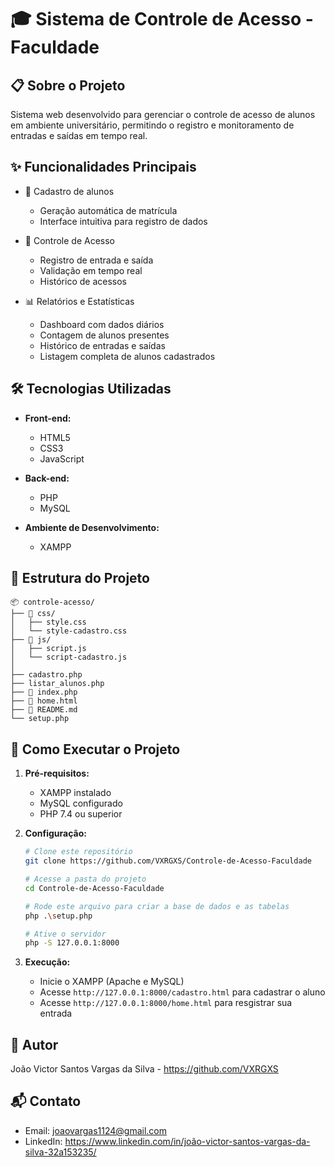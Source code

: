 # 🎓 Sistema de Controle de Acesso - Faculdade

## 📋 Sobre o Projeto
Sistema web desenvolvido para gerenciar o controle de acesso de alunos em ambiente universitário, permitindo o registro e monitoramento de entradas e saídas em tempo real.

## ✨ Funcionalidades Principais

- 📝 Cadastro de alunos
  - Geração automática de matrícula
  - Interface intuitiva para registro de dados
  
- 🚪 Controle de Acesso
  - Registro de entrada e saída
  - Validação em tempo real
  - Histórico de acessos
  
- 📊 Relatórios e Estatísticas
  - Dashboard com dados diários
  - Contagem de alunos presentes
  - Histórico de entradas e saídas
  - Listagem completa de alunos cadastrados

## 🛠️ Tecnologias Utilizadas

- **Front-end:**
  - HTML5
  - CSS3
  - JavaScript

- **Back-end:**
  - PHP
  - MySQL

- **Ambiente de Desenvolvimento:**
  - XAMPP

## 📁 Estrutura do Projeto

```
📦 controle-acesso/
├── 📂 css/
│   ├── style.css
│   └── style-cadastro.css
├── 📂 js/
│   ├── script.js
│   └── script-cadastro.js
│
├── cadastro.php
├── listar_alunos.php
├── 📄 index.php
├── 📄 home.html
├── 📄 README.md
└── setup.php

```

## 🚀 Como Executar o Projeto

1. **Pré-requisitos:**
   - XAMPP instalado
   - MySQL configurado
   - PHP 7.4 ou superior

2. **Configuração:**
   ```bash
   # Clone este repositório
   git clone https://github.com/VXRGXS/Controle-de-Acesso-Faculdade

   # Acesse a pasta do projeto
   cd Controle-de-Acesso-Faculdade

   # Rode este arquivo para criar a base de dados e as tabelas
   php .\setup.php

   # Ative o servidor
   php -S 127.0.0.1:8000
   
   ```

3. **Execução:**
   - Inicie o XAMPP (Apache e MySQL)
   - Acesse `http://127.0.0.1:8000/cadastro.html` para cadastrar o aluno
   - Acesse `http://127.0.0.1:8000/home.html` para resgistrar sua entrada

## 👥 Autor
João Victor Santos Vargas da Silva - https://github.com/VXRGXS

## 📬 Contato
- Email: joaovargas1124@gmail.com
- LinkedIn: https://www.linkedin.com/in/joão-victor-santos-vargas-da-silva-32a153235/
